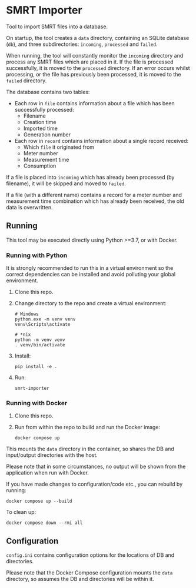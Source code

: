 # SMRT Importer
Tool to import SMRT files into a database.

On startup, the tool creates a `data` directory, containing an SQLite database
(`db`), and three subdirectories: `incoming`, `processed` and `failed`.

When running, the tool will constantly monitor the `incoming` directory and
process any SMRT files which are placed in it. If the file is processed 
successfully, it is moved to the `processed` directory. If an error occurs
whilst processing, or the file has previously been processed, it is moved to
the `failed` directory.

The database contains two tables:
* Each row in `file` contains information about a file which has been 
  successfully processed:
    * Filename
    * Creation time
    * Imported time
    * Generation number
* Each row in `record` contains information about a single record received:
    * Which `file` it originated from
    * Meter number
    * Measurement time
    * Consumption

If a file is placed into `incoming` which has already been processed (by 
filename), it will be skipped and moved to `failed`.

If a file (with a different name) contains a record for a meter number and
measurement time combination which has already been received, the old data
is overwritten.

## Running

This tool may be executed directly using Python >=3.7, or with Docker.

### Running with Python

It is strongly recommended to run this in a virtual environment so the 
correct dependencies can be installed and avoid polluting your global 
environment.

1.  Clone this repo.
2.  Change directory to the repo and create a virtual environment:

        # Windows
        python.exe -m venv venv
        venv\Scripts\activate

        # *nix
        python -m venv venv
        . venv/bin/activate

3.  Install:

        pip install -e .

4.  Run:

        smrt-importer

### Running with Docker

1.  Clone this repo.

2.  Run from within the repo to build and run the Docker image:

        docker compose up

This mounts the `data` directory in the container, so shares the DB and
input/output directories with the host.

Please note that in some circumstances, no output will be shown from the 
application when run with Docker.

If you have made changes to configuration/code etc., you can rebuild by 
running:

    docker compose up --build

To clean up:

    docker compose down --rmi all

## Configuration

`config.ini` contains configuration options for the locations of DB and 
directories.

Please note that the Docker Compose configuration mounts the `data` directory,
so assumes the DB and directories will be within it.
